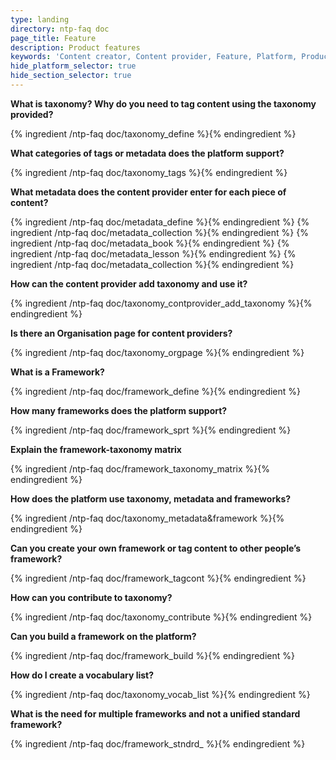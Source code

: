 ```yaml
---
type: landing
directory: ntp-faq doc
page_title: Feature
description: Product features
keywords: 'Content creator, Content provider, Feature, Platform, Product'
hide_platform_selector: true
hide_section_selector: true
---
```


**What is taxonomy? Why do you need to tag content using the taxonomy provided?**

{% ingredient /ntp-faq doc/taxonomy_define %}{% endingredient %}

**What categories of tags or metadata does the platform support?**

{% ingredient /ntp-faq doc/taxonomy_tags %}{% endingredient %}

**What metadata does the content provider enter for each piece of content?**

{% ingredient /ntp-faq doc/metadata_define %}{% endingredient %}
{% ingredient /ntp-faq doc/metadata_collection %}{% endingredient %}
{% ingredient /ntp-faq doc/metadata_book %}{% endingredient %}
{% ingredient /ntp-faq doc/metadata_lesson %}{% endingredient %}
{% ingredient /ntp-faq doc/metadata_collection %}{% endingredient %}

**How can the content provider add taxonomy and use it?**

{% ingredient /ntp-faq doc/taxonomy_contprovider_add_taxonomy %}{% endingredient %}

**Is there an Organisation page for content providers?**

{% ingredient /ntp-faq doc/taxonomy_orgpage %}{% endingredient %}

**What is a Framework?**

{% ingredient /ntp-faq doc/framework_define %}{% endingredient %}

**How many frameworks does the platform support?**

{% ingredient /ntp-faq doc/framework_sprt %}{% endingredient %}

**Explain the framework-taxonomy matrix**

{% ingredient /ntp-faq doc/framework_taxonomy_matrix %}{% endingredient %}

**How does the platform use taxonomy, metadata and frameworks?**

{% ingredient /ntp-faq doc/taxonomy_metadata&framework %}{% endingredient %}

**Can you create your own framework or tag content to other people’s framework?**

{% ingredient /ntp-faq doc/framework_tagcont %}{% endingredient %}

**How can you contribute to taxonomy?**

{% ingredient /ntp-faq doc/taxonomy_contribute %}{% endingredient %}

**Can you build a framework on the platform?**

{% ingredient /ntp-faq doc/framework_build %}{% endingredient %}

**How do I create a vocabulary list?**

{% ingredient /ntp-faq doc/taxonomy_vocab_list %}{% endingredient %}

**What is the need for multiple frameworks and not a unified standard framework?**

{% ingredient /ntp-faq doc/framework_stndrd_ %}{% endingredient %}



